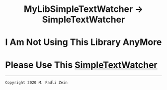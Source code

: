 <h1 align="center">
  MyLibSimpleTextWatcher -> SimpleTextWatcher
</h1>

# I Am Not Using This Library AnyMore

# Please Use This [SimpleTextWatcher](https://github.com/gzeinnumer/SimpleTextWatcher)

---

```
Copyright 2020 M. Fadli Zein
```

